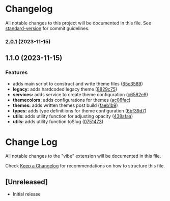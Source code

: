 # Changelog

All notable changes to this project will be documented in this file. See [standard-version](https://github.com/conventional-changelog/standard-version) for commit guidelines.

### [2.0.1](https://github.com/yondav-configs/vibe/compare/v2.0.2...v2.0.1) (2023-11-15)

## 1.1.0 (2023-11-15)

### Features

- adds main script to construct and write theme files ([65c3589](https://github.com/yondav-configs/vibe/commit/65c3589549bebefa1d7457355ab35540644d2035))
- **legacy:** adds hardcoded legacy theme ([8829c75](https://github.com/yondav-configs/vibe/commit/8829c7504b35b957eb8893513d7f754ad5d5b4b4))
- **services:** adds service to create theme configuration ([c6582e9](https://github.com/yondav-configs/vibe/commit/c6582e903396d6806174d2070323a11a015ba29c))
- **themecolors:** adds configurations for themes ([ac06fac](https://github.com/yondav-configs/vibe/commit/ac06fac37d50cd3717042328b6d65466eb3ddcd5))
- **themes:** adds written themes post build ([faeb1b9](https://github.com/yondav-configs/vibe/commit/faeb1b97e9477032fce67f20cb693a195d3b8e83))
- **types:** adds type definitiions for theme configuration ([6bf39d7](https://github.com/yondav-configs/vibe/commit/6bf39d7b186a29ec61be5a2dd453af1454b7e049))
- **utils:** adds utility function for adjusting opacity ([438afaa](https://github.com/yondav-configs/vibe/commit/438afaae5b5bf8c5d5bbc9a251682088acbc38ff))
- **utils:** adds utility function toSlug ([0751473](https://github.com/yondav-configs/vibe/commit/07514735586544dd6c43f62a8570c0651f229c5d))

# Change Log

All notable changes to the "vibe" extension will be documented in this file.

Check [Keep a Changelog](http://keepachangelog.com/) for recommendations on how to structure this file.

## [Unreleased]

- Initial release
